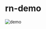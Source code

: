 # rn-demo

![demo](https://user-images.githubusercontent.com/12677098/123249948-f743d200-d502-11eb-9069-f5f587d35037.gif)

